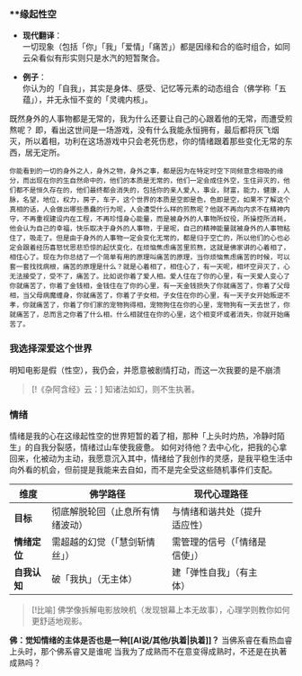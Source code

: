 
### **缘起性空

- **现代翻译**：  
    一切现象（包括「你」「我」「爱情」「痛苦」）都是因缘和合的临时组合，如同云朵看似有形实则只是水汽的短暂聚合。
    
- **例子**：  
    你认为的「自我」，其实是身体、感受、记忆等元素的动态组合（佛学称「五蕴」），并无永恒不变的「灵魂内核」。


既然身外的人事物都是无常的，我为什么还要让自己的心跟着他的无常，而遭受煎熬呢？
即，看出这世间是一场游戏，没有什么我能永恒拥有，最后都将灰飞烟灭，所以着相，功利在这场游戏中只会老死伤悲，你的情绪跟着那些变化无常的东西，居无定所。

```
你能看到的一切的身外之人，身外之物，身外之事，都是因为在特定时空下同频意念相吸的缘分，而出现在你的生自然命中的，他们的本质是无常的，他们一定会成住外空，生住异灭的，他们都不是恒久存在的，他们最终都会消失的，包括你的亲人爱人，事业，财富，能力，健康，人脉，名望，地位，权力，房子，车子，这个世界的本质是空即是色，色即是空，如果不了解这个真相的话，人会做出哪些愚蠢的行为呢，人会遭受什么样的煎熬呢？他就不再向内求不在精神内守，不再重视建设内在工程，不再珍惜身心能量，而是被身外的人事物所奴役，所操控所消耗，他会认为自己的幸福，快乐取决于身外的人事物，于是呢，自己的精神能量就被身外的人事物粘住了，吸走了。但是由于身外的人事物一定会变化无常的，都是归于空亡的，所以他们的心也必定会跟着经历喜怒忧思悲恐惊的起伏变化，在烦恼焦虑痛苦里煎熬，这就是佛家讲的心着相了，相住心了。现在为你总结了一个简单有用的原理叫痛苦的原理，当你烦恼焦虑痛苦的时候，可以套一套找找病根，痛苦的原理是什么？就是心着相了，相住心了，有一天呢，相坏空异灭了，心无法接受了，受不了，痛苦了。比如说你着了爱人相。爱人住在了你的心里，有一天爱人变心了你就痛苦了，你着了金钱相，金钱住在了你的心里，有一天金钱损失了你就痛苦了，你着了父母相，当父母病魔缠身，你就痛苦了，你着了子女相，子女住在你的心里，有一天子女开始叛逆不孝，你就痛苦了，你着了你们家的宠物狗得相，宠物狗住在你的心里，宠物狗有一天去世了，你就痛苦了，总而言之你着了什么相，什么相就住在你的心里，这个相变坏或者消失，你就开始痛苦了。
```
### 我选择深爱这个世界
明知电影是假（性空），我仍会，并愿意被剧情打动，而这一次我要的是不崩溃

> [!《杂阿含经》云：]
> 知诸法如幻，则不生执著。
### 情绪
情绪是我的心在这缘起性空的世界短暂的着了相，那种「上头时灼热，冷静时陌生」的自我分裂感，情绪过山车使我疲惫。
如何对待他？去中心化，把我的心拿回来，化被动为主动，我愿意沉入其中，情绪给了我创作的灵感，是我平稳生活中向外看的机会，但前提是我能来去自如，而不是完全受这些随机事件们支配。

| **维度**   | 佛学路径             | 现代心理路径          |     |     |
| -------- | ---------------- | --------------- | --- | --- |
| **目标**   | 彻底解脱轮回（止息所有情绪波动） | 与情绪和谐共处（提升适应性）  |     |     |
| **情绪定位** | 需超越的幻觉（「慧剑斩情丝」）  | 需管理的信号（「情绪是信使」） |     |     |
| **自我认知** | 破「我执」（无主体）       | 建「弹性自我」（有主体）    |     |     |

> [!比喻]
> 佛学像拆解电影放映机（发现银幕上本无故事），心理学则教你如何更舒适地观影。

**佛：觉知情绪的主体是否也是一种[[AI说/其他/执着|执着]]？**
当佛系睿在看热血睿上头时，那个佛系睿又是谁呢
当我为了成熟而不在意变得成熟时，不还是在执著成熟吗？